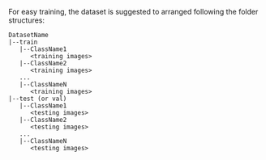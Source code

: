 For easy training, the dataset is suggested to arranged following the folder structures:

```
DatasetName
|--train
   |--ClassName1
      <training images>
   |--ClassName2
      <training images>
   ...
   |--ClassNameN
      <training images>   
|--test (or val)
   |--ClassName1
      <testing images>
   |--ClassName2
      <testing images>
   ...
   |--ClassNameN
      <testing images>   
```
